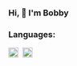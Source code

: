 ### Hi, 👋  I'm Bobby

### Languages:
<div>
  <img src="https://res.cloudinary.com/bmoyni3/image/upload/v1651407478/logos/js_uaxkkd.png" style="width: 20px; height: auto; margin-right: .5rem; float: left;" />
  <img src="https://res.cloudinary.com/bmoyni3/image/upload/v1651407478/logos/js_uaxkkd.png" style="width: 20px; height: auto; margin-right: .5rem; float: left;" />
</div>

<!--
**itBme3/itBme3** is a ✨ _special_ ✨ repository because its `README.md` (this file) appears on your GitHub profile.

Here are some ideas to get you started:

- 🔭 I’m currently working on ...
- 🌱 I’m currently learning ...
- 👯 I’m looking to collaborate on ...
- 🤔 I’m looking for help with ...
- 💬 Ask me about ...
- 📫 How to reach me: ...
- 😄 Pronouns: ...
- ⚡ Fun fact: ...
-->
